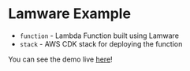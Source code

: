 # Lamware Example

- `function` - Lambda Function built using Lamware
- `stack` - AWS CDK stack for deploying the function

You can see the demo live [here](https://lamware-example.evil.kiwi)!

